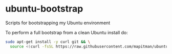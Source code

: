 # ubuntu-bootstrap

Scripts for bootstrapping my Ubuntu environment

To perform a full bootstrap from a clean Ubuntu install do:

```sh
sudo apt-get install -y curl git && \
  source <(curl -fsSL https://raw.githubusercontent.com/mapitman/ubuntu-bootstrap/initial-dev/bootstrap)
```
